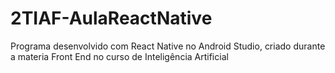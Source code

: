 # 2TIAF-AulaReactNative
Programa desenvolvido com React Native no Android Studio, criado durante a materia Front End no curso de Inteligência Artificial
